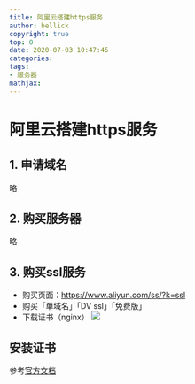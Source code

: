 ```yaml
---
title: 阿里云搭建https服务
author: bellick
copyright: true
top: 0
date: 2020-07-03 10:47:45
categories:
tags:
- 服务器
mathjax:
---
```


# 阿里云搭建https服务

## 1. 申请域名
略
## 2. 购买服务器
略
## 3. 购买ssl服务
* 购买页面：https://www.aliyun.com/ss/?k=ssl
* 购买「单域名」「DV ssl」「免费版」
* 下载证书（nginx）
![](https://tva1.sinaimg.cn/large/007S8ZIlly1ggdlk1axxlj30am0aat97.jpg)

## 安装证书

参考[官方文档](https://help.aliyun.com/document_detail/98728.html?spm=5176.2020520163.cas.13.1e6756a77bXnka)